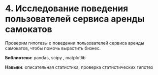 # 4. Исследование поведения пользователей сервиса аренды самокатов
Проверим гипотезы о поведении пользователей сервиса аренды самокатов, чтобы помочь вырастить бизнес.

**Библиотеки:** pandas, scipy , matplotlib

**Навыки:** описательная статистика, проверка статистических гипотез
